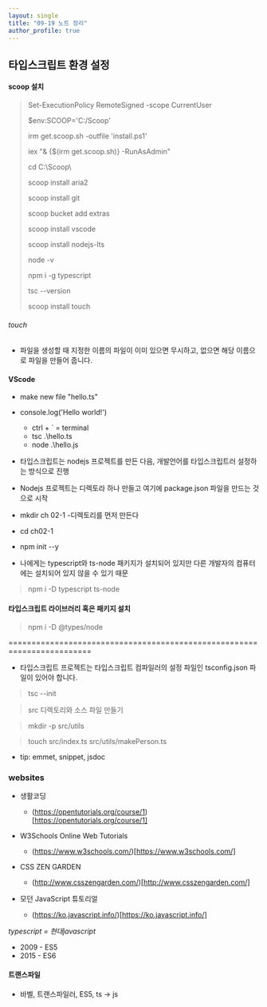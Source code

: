 ```yaml
---
layout: single
title: "09-19 노트 정리"
author_profile: true
---
```


## 타입스크립트 환경 설정

#### scoop 설치
> Set-ExecutionPolicy RemoteSigned -scope CurrentUser
>
> $env:SCOOP='C:/Scoop' 
>
> irm get.scoop.sh -outfile 'install.ps1'
>
> iex "& {$(irm get.scoop.sh)} -RunAsAdmin"
>
> cd C:\Scoop\
>
> scoop install aria2
>
> scoop install git
>
> scoop bucket add extras
>
> scoop install vscode
>
> scoop install nodejs-lts
>
> node -v
>
> npm i -g typescript
>
> tsc --version
>
> scoop install touch

###### touch 
- 파일을 생성할 때 지정한 이름의 파일이 이미 있으면 무시하고, 없으면 해당 이름으로 파일을 만들어 줍니다.

#### VScode
- make new file "hello.ts"

- console.log('Hello world!')

    - ctrl + ` = terminal
    - tsc .\hello.ts
    - node .\hello.js

- 타입스크립트는 nodejs 프로젝트를 만든 다음, 개발언어를 타입스크립트러 설정하는 방식으로 진행
- Nodejs 프로젝트는 디렉토라 하나 만들고 여기에 package.json 파일을 만드는 것으로 시작
- mkdir ch 02-1 -디렉토리를 먼저 만든다
- cd ch02-1
- npm init --y

- 나에게는 typescript와 ts-node 패키지가 설치되어 있지만 다른 개발자의 컴퓨터에는 설치되어 있지 않을 수 있기 때문

> npm i -D typescript ts-node

#### 타입스크립트 라이브러리 혹은 패키지 설치
> npm i -D @types/node

========================================================================
- 타입스크립트 프로젝트는 타입스크립트 컴파일러의 설정 파일인 tsconfig.json 파일이 있어야 합니다.

> tsc --init

> src 디렉토리와 소스 파일 만들기

> mkdir -p src/utils

> touch src/index.ts src/utils/makePerson.ts

- tip: emmet, snippet, jsdoc

### websites
- 생활코딩
    - (https://opentutorials.org/course/1)[https://opentutorials.org/course/1]

- W3Schools Online Web Tutorials
    - (https://www.w3schools.com/)[https://www.w3schools.com/]

- CSS ZEN GARDEN
    - (http://www.csszengarden.com/)[http://www.csszengarden.com/]

- 모던 JavaScript 튜토리얼
    - (https://ko.javascript.info/)[https://ko.javascript.info/]

*typescript = 현대javascript*

- 2009 - ES5
- 2015 - ES6

#### 트랜스파일
- 바벨, 트랜스파일러, ES5, ts -> js
